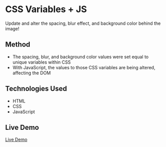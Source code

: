 # **CSS Variables + JS**
Update and alter the spacing, blur effect, and background color behind the image!

## **Method**
* The spacing, blur, and background color values were set equal to unique variables within CSS 
* With JavaScript, the values to those CSS variables are being altered, affecting the DOM

## **Technologies Used**
* HTML
* CSS
* JavaScript

## **Live Demo**
[Live Demo](https://elliotkim916.github.io/CSS_Variables_JS/)
